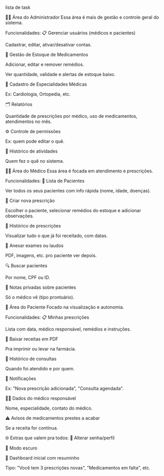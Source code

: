 lista de task

🧑‍💼 Área do Administrador
Essa área é mais de gestão e controle geral do sistema.

Funcionalidades:
📋 Gerenciar usuários (médicos e pacientes)

Cadastrar, editar, ativar/desativar contas.

💊 Gestão de Estoque de Medicamentos

Adicionar, editar e remover remédios.

Ver quantidade, validade e alertas de estoque baixo.

🏥 Cadastro de Especialidades Médicas

Ex: Cardiologia, Ortopedia, etc.

🗂️ Relatórios

Quantidade de prescrições por médico, uso de medicamentos, atendimentos no mês.

⚙️ Controle de permissões

Ex: quem pode editar o quê.

📨 Histórico de atividades

Quem fez o quê no sistema.

👨‍⚕️ Área do Médico
Essa área é focada em atendimento e prescrições.

Funcionalidades:
👥 Lista de Pacientes

Ver todos os seus pacientes com info rápida (nome, idade, doenças).

📝 Criar nova prescrição

Escolher o paciente, selecionar remédios do estoque e adicionar observações.

📜 Histórico de prescrições

Visualizar tudo o que já foi receitado, com datas.

🧾 Anexar exames ou laudos

PDF, imagens, etc. pro paciente ver depois.

🔍 Buscar pacientes

Por nome, CPF ou ID.

💬 Notas privadas sobre pacientes

Só o médico vê (tipo prontuário).

🧑 Área do Paciente
Focado na visualização e autonomia.

Funcionalidades:
📋 Minhas prescrições

Lista com data, médico responsável, remédios e instruções.

🧾 Baixar receitas em PDF

Pra imprimir ou levar na farmácia.

🏥 Histórico de consultas

Quando foi atendido e por quem.

🔔 Notificações

Ex: "Nova prescrição adicionada", "Consulta agendada".

👨‍⚕️ Dados do médico responsável

Nome, especialidade, contato do médico.

⚠️ Avisos de medicamentos prestes a acabar

Se a receita for contínua.

🌐 Extras que valem pra todos:
🔐 Alterar senha/perfil

🌙 Modo escuro

🧭 Dashboard inicial com resuminho

Tipo: "Você tem 3 prescrições novas", "Medicamentos em falta", etc.
